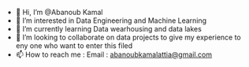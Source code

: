 - 👋 Hi, I’m @Abanoub Kamal
- 👀 I’m interested in Data Engineering and Machine Learning 
- 🌱 I’m currently learning Data wearhousing and data lakes 
- 💞️ I’m looking to collaborate on data projects to give my experience to eny one who want to enter this filed 
- 📫 How to reach me :
      Email : abanoubkamalattia@gmail.com

